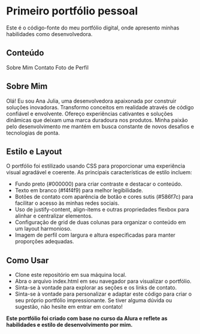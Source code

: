 <h1> Primeiro portfólio pessoal </h1>
Este é o código-fonte do meu portfólio digital, onde apresento minhas habilidades como desenvolvedora.

<h2> Conteúdo </h2>
Sobre Mim
Contato
Foto de Perfil

<h2> Sobre Mim </h2>
Olá! Eu sou Ana Julia, uma desenvolvedora apaixonada por construir soluções inovadoras. Transformo conceitos em realidade através de código confiável e envolvente. Ofereço experiências cativantes e soluções dinâmicas que deixam uma marca duradoura nos produtos. Minha paixão pelo desenvolvimento me mantém em busca constante de novos desafios e tecnologias de ponta.

<h2> Estilo e Layout </h2>
O portfólio foi estilizado usando CSS para proporcionar uma experiência visual agradável e coerente. As principais características de estilo incluem:

* Fundo preto (#000000) para criar contraste e destacar o conteúdo.
* Texto em branco (#f4f4f9) para melhor legibilidade.
* Botões de contato com aparência de botão e cores sutis (#586f7c) para facilitar o acesso às minhas redes sociais.
* Uso de justify-content, align-items e outras propriedades flexbox para alinhar e centralizar elementos.
* Configuração de grid de duas colunas para organizar o conteúdo em um layout harmonioso.
* Imagem de perfil com largura e altura especificadas para manter proporções adequadas.

<h2> Como Usar </h2>

* Clone este repositório em sua máquina local.
* Abra o arquivo index.html em seu navegador para visualizar o portfólio.
* Sinta-se à vontade para explorar as seções e os links de contato.
* Sinta-se à vontade para personalizar e adaptar este código para criar o seu próprio portfólio impressionante. Se tiver alguma dúvida ou sugestão, não hesite em entrar em contato!

<strong>Este portfólio foi criado com base no curso da Alura e reflete as habilidades e estilo de desenvolvimento por mim.</strong>
